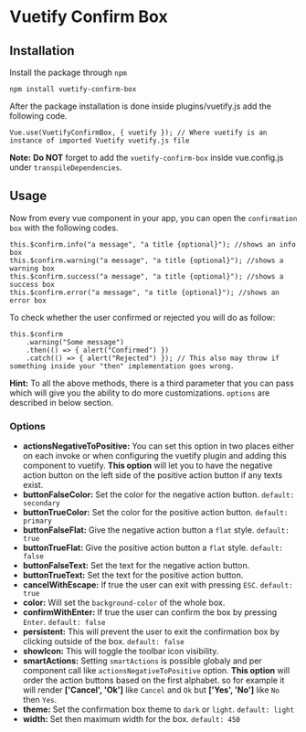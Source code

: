 # Vuetify Confirm Box
## Installation
Install the package through `npm`
```
npm install vuetify-confirm-box
```
After the package installation is done inside plugins/vuetify.js add the following code. <br>

```
Vue.use(VuetifyConfirmBox, { vuetify }); // Where vuetify is an instance of imported Vuetify vuetify.js file
```
**Note:** **Do NOT** forget to add the `vuetify-confirm-box` inside vue.config.js under `transpileDependencies`.
## Usage
Now from every vue component in your app, you can open the `confirmation box` with the following codes.
```
this.$confirm.info("a message", "a title {optional}"); //shows an info box
this.$confirm.warning("a message", "a title {optional}"); //shows a warning box
this.$confirm.success("a message", "a title {optional}"); //shows a success box
this.$confirm.error("a message", "a title {optional}"); //shows an error box
```
To check whether the user confirmed or rejected you will do as follow:
```
this.$confirm
    .warning("Some message")
    .then(() => { alert("Confirmed") })
    .catch(() => { alert("Rejected") }); // This also may throw if something inside your "then" implementation goes wrong.
```
**Hint:** To all the above methods, there is a third parameter that you can pass which will give you the ability to do more customizations. `options` are described in below section.
### Options
* **actionsNegativeToPositive:** You can set this option in two places either on each invoke or when configuring the vuetify plugin and adding this component to vuetify. **This option**  will let you to have the negative action button on the left side of the positive action button if any texts exist.
* **buttonFalseColor:** Set the color for the negative action button. `default: secondary`
* **buttonTrueColor:** Set the color for the positive action button. `default: primary`
* **buttonFalseFlat:** Give the negative action button a `flat` style. `default: true`
* **buttonTrueFlat:** Give the positive action button a `flat` style. `default: false`
* **buttonFalseText:** Set the text for the negative action button.
* **buttonTrueText:** Set the text for the positive action button.
* **cancelWithEscape:** If true the user can exit with pressing `ESC`. `default: true`
* **color:** Will set the `background-color` of the whole box.
* **confirmWithEnter:** If true the user can confirm the box by pressing `Enter`. `default: false`
* **persistent:** This will prevent the user to exit the confirmation box by clicking outside of the box. `default: false`
* **showIcon:** This will toggle the toolbar icon visibility.
* **smartActions:** Setting `smartActions` is possible globaly and per component call like `actionsNegativeToPositive` option. **This option** will order the action buttons based on the first alphabet. so for example it will render **['Cancel', 'Ok']** like `Cancel` and `Ok` but **['Yes', 'No']** like `No` then `Yes`.
* **theme:** Set the confirmation box theme to `dark` or `light`. `default: light`
* **width:** Set then maximum width for the box. `default: 450`